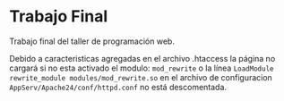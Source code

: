 # Trabajo Final

Trabajo final del taller de programación web.

Debido a caracteristicas agregadas en el archivo .htaccess la página no
cargará si no esta activado el modulo: `mod_rewrite` o la línea
`LoadModule rewrite_module modules/mod_rewrite.so`
en el archivo de configuracion `AppServ/Apache24/conf/httpd.conf` no
está descomentada.
